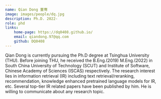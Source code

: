 ```yaml
---
name: Qian Dong 董骞
image: images/people/dq.jpg 
description: Ph.D. 2022-   
role: phd   
links:  
    home-page: https://dq0408.github.io/   
    email: qiandong.97@qq.com   
    github: DQ0408   
---  
```


Qian Dong is currently pursuing the Ph.D degree at Tsinghua University (THU). Before joining THU, he received the B.Eng.(2019) M.Eng.(2022) in South China University of Technology (SCUT) and Institute of Software, Chinese Academy of Sciences (ISCAS) respectively. The research interest lies in information retrieval (IR) including text retrieval/reranking, recommendation, knowledge enhanced pretrained language models for IR, etc. Several top-tier IR related papers have been published by him. He is willing to communicate about any research topic.